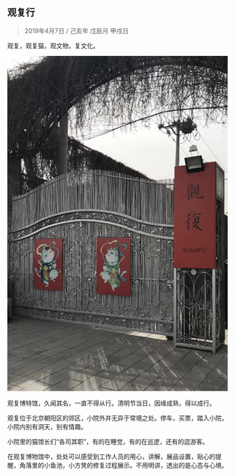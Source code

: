 ## 观复行
> 2019年4月7日 / 己亥年 戊辰月 甲戌日

观复，观复猫，观文物，复文化。

![](assets/003/100-1554636805000.png)

观复博特馆，久闻其名，一直不得从行。清明节当日，因缘成熟，得以成行。

观复位于北京朝阳区的郊区，小院外并无异于常境之处。停车，买票，踏入小院，小院内别有洞天，别有情趣。

小院里的猫馆长们“各司其职”，有的在睡觉，有的在巡逻，还有的逗游客。

在观复博物馆中，处处可以感受到工作人员的用心，讲解，展品设置，贴心的提醒，角落里的小鱼池，小方凳的修复过程展示。不用明讲，透出的是心态与心境。
